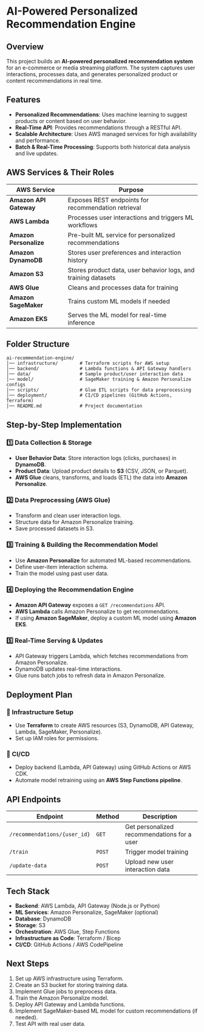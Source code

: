 # AI-Powered Personalized Recommendation Engine

## Overview
This project builds an **AI-powered personalized recommendation system** for an e-commerce or media streaming platform. The system captures user interactions, processes data, and generates personalized product or content recommendations in real time.

## Features
- **Personalized Recommendations**: Uses machine learning to suggest products or content based on user behavior.
- **Real-Time API**: Provides recommendations through a RESTful API.
- **Scalable Architecture**: Uses AWS managed services for high availability and performance.
- **Batch & Real-Time Processing**: Supports both historical data analysis and live updates.

## AWS Services & Their Roles
| AWS Service | Purpose |
|------------|---------|
| **Amazon API Gateway** | Exposes REST endpoints for recommendation retrieval |
| **AWS Lambda** | Processes user interactions and triggers ML workflows |
| **Amazon Personalize** | Pre-built ML service for personalized recommendations |
| **Amazon DynamoDB** | Stores user preferences and interaction history |
| **Amazon S3** | Stores product data, user behavior logs, and training datasets |
| **AWS Glue** | Cleans and processes data for training |
| **Amazon SageMaker** | Trains custom ML models if needed |
| **Amazon EKS** | Serves the ML model for real-time inference |

## Folder Structure
```
ai-recommendation-engine/
│── infrastructure/        # Terraform scripts for AWS setup
│── backend/               # Lambda functions & API Gateway handlers
│── data/                  # Sample product/user interaction data
│── model/                 # SageMaker training & Amazon Personalize configs
│── scripts/               # Glue ETL scripts for data preprocessing
│── deployment/            # CI/CD pipelines (GitHub Actions, Terraform)
│── README.md              # Project documentation
```

## Step-by-Step Implementation

### 1️⃣ Data Collection & Storage
- **User Behavior Data**: Store interaction logs (clicks, purchases) in **DynamoDB**.
- **Product Data**: Upload product details to **S3** (CSV, JSON, or Parquet).
- **AWS Glue** cleans, transforms, and loads (ETL) the data into **Amazon Personalize**.

### 2️⃣ Data Preprocessing (AWS Glue)
- Transform and clean user interaction logs.
- Structure data for Amazon Personalize training.
- Save processed datasets in S3.

### 3️⃣ Training & Building the Recommendation Model
- Use **Amazon Personalize** for automated ML-based recommendations.
- Define user-item interaction schema.
- Train the model using past user data.

### 4️⃣ Deploying the Recommendation Engine
- **Amazon API Gateway** exposes a `GET /recommendations` API.
- **AWS Lambda** calls Amazon Personalize to get recommendations.
- If using **Amazon SageMaker**, deploy a custom ML model using **Amazon EKS**.

### 5️⃣ Real-Time Serving & Updates
- API Gateway triggers Lambda, which fetches recommendations from Amazon Personalize.
- DynamoDB updates real-time interactions.
- Glue runs batch jobs to refresh data in Amazon Personalize.

## Deployment Plan

### 📌 Infrastructure Setup
- Use **Terraform** to create AWS resources (S3, DynamoDB, API Gateway, Lambda, SageMaker, Personalize).
- Set up IAM roles for permissions.

### 📌 CI/CD
- Deploy backend (Lambda, API Gateway) using GitHub Actions or AWS CDK.
- Automate model retraining using an **AWS Step Functions pipeline**.

## API Endpoints
| Endpoint | Method | Description |
|----------|--------|--------------|
| `/recommendations/{user_id}` | `GET` | Get personalized recommendations for a user |
| `/train` | `POST` | Trigger model training |
| `/update-data` | `POST` | Upload new user interaction data |

## Tech Stack
- **Backend**: AWS Lambda, API Gateway (Node.js or Python)
- **ML Services**: Amazon Personalize, SageMaker (optional)
- **Database**: DynamoDB
- **Storage**: S3
- **Orchestration**: AWS Glue, Step Functions
- **Infrastructure as Code**: Terraform / Bicep
- **CI/CD**: GitHub Actions / AWS CodePipeline

## Next Steps
1. Set up AWS infrastructure using Terraform.
2. Create an S3 bucket for storing training data.
3. Implement Glue jobs to preprocess data.
4. Train the Amazon Personalize model.
5. Deploy API Gateway and Lambda functions.
6. Implement SageMaker-based ML model for custom recommendations (if needed).
7. Test API with real user data.
